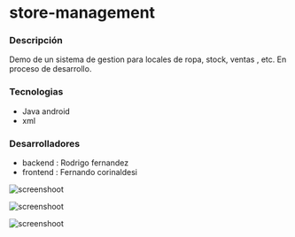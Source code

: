 # store-management
### Descripción

Demo de un sistema de gestion para locales de ropa, stock, ventas , etc. En proceso de desarrollo.

### Tecnologias
* Java android
* xml

### Desarrolladores
* backend : Rodrigo fernandez
* frontend : Fernando corinaldesi 

![screenshoot](https://i.ibb.co/q9yJpj9/login.png)

![screenshoot](https://i.ibb.co/RjNWzX4/dashboard.png)

![screenshoot](https://i.ibb.co/1J4vdgG/sv.png)
